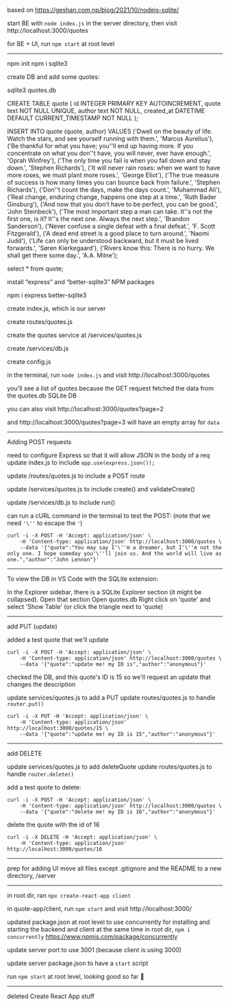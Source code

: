 based on https://geshan.com.np/blog/2021/10/nodejs-sqlite/

start BE with `node index.js` in the server directory, then visit http://localhost:3000/quotes

for BE + UI, run `npm start` at root level

---

npm init
npm i sqlite3

create DB and add some quotes:

sqlite3 quotes.db

CREATE TABLE quote (
id INTEGER PRIMARY KEY AUTOINCREMENT,
quote text NOT NULL UNIQUE,
author text NOT NULL,
created_at DATETIME DEFAULT CURRENT_TIMESTAMP NOT NULL
);

INSERT INTO quote (quote, author) VALUES
('Dwell on the beauty of life. Watch the stars, and see yourself running with them.', 'Marcus Aurelius'),
('Be thankful for what you have; you''ll end up having more. If you concentrate on what you don''t have, you will never, ever have enough.', 'Oprah Winfrey'),
('The only time you fail is when you fall down and stay down.', 'Stephen Richards'),
('It will never rain roses: when we want to have more roses, we must plant more roses.', 'George Eliot'),
('The true measure of success is how many times you can bounce back from failure.', 'Stephen Richards'),
('Don''t count the days, make the days count.', 'Muhammad Ali'),
('Real change, enduring change, happens one step at a time.', 'Ruth Bader Ginsburg'),
('And now that you don’t have to be perfect, you can be good.', 'John Steinbeck'),
('The most important step a man can take. It''s not the first one, is it? It''s the next one. Always the next step.', 'Brandon Sanderson'),
('Never confuse a single defeat with a final defeat.', 'F. Scott Fitzgerald'),
('A dead end street is a good place to turn around.', 'Naomi Judd'),
('Life can only be understood backward, but it must be lived forwards.', 'Søren Kierkegaard'),
('Rivers know this: There is no hurry. We shall get there some day.', 'A.A. Milne');

select \* from quote;

install “express” and “better-sqlite3” NPM packages

npm i express better-sqlite3

create index.js, which is our server

create routes/quotes.js

create the quotes service at /services/quotes.js

create /services/db.js

create config.js

in the terminal, run `node index.js` and visit http://localhost:3000/quotes

you'll see a list of quotes because the GET request fetched the data from the quotes.db SQLite DB

you can also visit http://localhost:3000/quotes?page=2

and http://localhost:3000/quotes?page=3 will have an empty array for `data`

---

Adding POST requests

need to configure Express so that it will allow JSON in the body of a req
update index.js to include `app.use(express.json());`

update /routes/quotes.js to include a POST route

update /services/quotes.js to include create() and validateCreate()

update /services/db.js to include run()

can run a cURL command in the terminal to test the POST:
(note that we need `'\''` to escape the `'`)

```
curl -i -X POST -H 'Accept: application/json' \
    -H 'Content-type: application/json' http://localhost:3000/quotes \
    --data '{"quote":"You may say I'\''m a dreamer, but I'\''m not the only one. I hope someday you'\''ll join us. And the world will live as one.","author":"John Lennon"}'
```

---

To view the DB in VS Code with the SQLite extension:

In the Explorer sidebar, there is a SQLite Explorer section (it might be collapsed).
Open that section
Open quotes.db
Right click on 'quote' and select 'Show Table' (or click the triangle next to 'quote)

---

add PUT (update)

added a test quote that we'll update

```
curl -i -X POST -H 'Accept: application/json' \
    -H 'Content-type: application/json' http://localhost:3000/quotes \
    --data '{"quote":"update me! my ID is","author":"anonymous"}'
```

checked the DB, and this quote's ID is 15
so we'll request an update that changes the description

update services/quotes.js to add a PUT
update routes/quotes.js to handle `router.put()`

```
curl -i -X PUT -H 'Accept: application/json' \
    -H 'Content-type: application/json' http://localhost:3000/quotes/15 \
    --data '{"quote":"update me! my ID is 15","author":"anonymous"}'
```

---

add DELETE

update services/quotes.js to add deleteQuote
update routes/quotes.js to handle `router.delete()`

add a test quote to delete:

```
curl -i -X POST -H 'Accept: application/json' \
    -H 'Content-type: application/json' http://localhost:3000/quotes \
    --data '{"quote":"delete me! my ID is 16","author":"anonymous"}'
```

delete the quote with the id of 16

```
curl -i -X DELETE -H 'Accept: application/json' \
    -H 'Content-type: application/json' http://localhost:3000/quotes/16
```

---

prep for adding UI
move all files except .gitignore and the README to a new directory, /server

---

in root dir, ran `npx create-react-app client`

in quote-app/client, run `npm start` and visit http://localhost:3000/

updated package.json at root level to use concurrently for installing and starting the backend and client at the same time
in root dir, `npm i concurrently` https://www.npmjs.com/package/concurrently

update server port to use 3001 (because client is using 3000)

update server package.json to have a `start` script

run `npm start` at root level, looking good so far 🎉

---

deleted Create React App stuff

